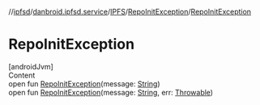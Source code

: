 //[ipfsd](../../../index.md)/[danbroid.ipfsd.service](../../index.md)/[IPFS](../index.md)/[RepoInitException](index.md)/[RepoInitException](-repo-init-exception.md)



# RepoInitException  
[androidJvm]  
Content  
open fun [RepoInitException](-repo-init-exception.md)(message: [String](https://docs.oracle.com/javase/8/docs/api/java/lang/String.html))  
open fun [RepoInitException](-repo-init-exception.md)(message: [String](https://docs.oracle.com/javase/8/docs/api/java/lang/String.html), err: [Throwable](https://docs.oracle.com/javase/8/docs/api/java/lang/Throwable.html))  



